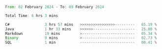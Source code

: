 <!--<div align=center><img src="https://leetcard.jacoblin.cool/CalvinWan0101"></div>-->

<!--START_SECTION:waka-->

```rust
From: 02 February 2024 - To: 09 February 2024

Total Time: 6 hrs 3 mins

C#                3 hrs 57 mins   >>>>>>>>>>>>>>>>---------   65.19 %
Java              1 hr 33 mins    >>>>>>-------------------   25.80 %
Markdown          19 mins         >------------------------   05.34 %
Binary            9 mins          >------------------------   02.73 %
SQL               1 min           -------------------------   00.41 %
```

<!--END_SECTION:waka-->
